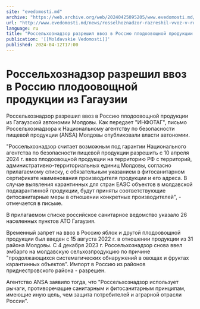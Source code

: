 ```yaml
---
site: "evedomosti.md"
archive: "https://web.archive.org/web/20240425095205/www.evedomosti.md/news/rosselhoznadzor-razreshil-vvoz-v-rossiyu-plodoovoshnoj-produ"
url: "http://www.evedomosti.md/news/rosselhoznadzor-razreshil-vvoz-v-rossiyu-plodoovoshnoj-produ"
language: ru
title: "Россельхознадзор разрешил ввоз в Россию плодоовощной продукции из Гагаузии"
publication: '[[Moldavskie Vedomosti]]'
published: 2024-04-12T17:00
---
```


# Россельхознадзор разрешил ввоз в Россию плодоовощной продукции из Гагаузии

Россельхознадзор разрешил ввоз в Россию плодоовощной продукции из Гагаузской автономии Молдовы. Как передает "ИНФОТАГ", письмо Россельхознадзора к Национальному агентству по безопасности пищевой продукции (ANSA) Молдовы опубликовали власти автономии.

"Россельхознадзор считает возможным под гарантии Национального агентства по безопасности пищевой продукции разрешить с 10 апреля 2024 г. ввоз плодоовощной продукции на территорию РФ с территорий, административно-территориальных единиц Молдовы, согласно прилагаемому списку, с обязательным указанием в фитосанитарном сертификате наименования производителя продукции и его адреса. В случае выявления карантинных для стран ЕАЭС объектов в молдавской подкарантинной продукции, будут приняты соответствующие фитосанитарные меры в отношении конкретных производителей", - отмечается в письме.

В прилагаемом списке российское санитарное ведомство указало 26 населенных пунктов АТО Гагаузия.

Временный запрет на ввоз в Россию яблок и другой плодоовощной продукции был введен с 15 августа 2022 г. в отношении продукции из 31 района Молдовы. С 4 декабря 2023 г. Россельхознадзор снова ввел эмбарго на молдавскую сельхозпродукцию по причине "продолжающихся систематических обнаружений в овощах и фруктах карантинных объектов". Импорт в Россию из районов приднестровского района - разрешен.

Агентство ANSA заявило тогда, что "Россельхознадзор использует рычаги, противоречащие санитарным и фитосанитарным принципам, имеющие иную цель, чем защита потребителей и аграрной отрасли России".